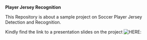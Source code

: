  **Player Jersey Recognition**

This Repository is about a sample project on Soccer Player Jersey Detection and Recognition.

Kindly find the link to a presentation slides on the project ![HERE](https://docs.google.com/presentation/d/1jznbkNGs3d3l7c_eVqUNmQZH7z9aSaf81xDL7JOyODI/edit?usp=sharing):





